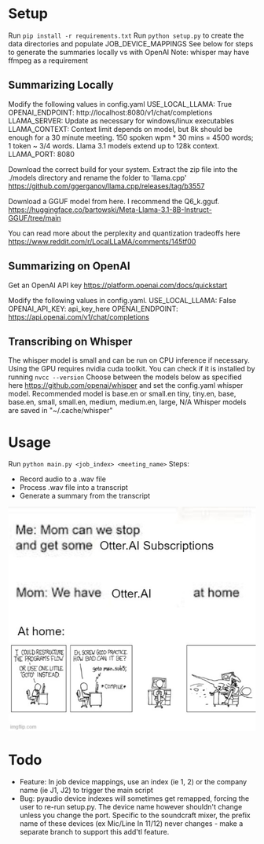 # Setup
Run `pip install -r requirements.txt`
Run `python setup.py` to create the data directories and populate JOB_DEVICE_MAPPINGS
See below for steps to generate the summaries locally vs with OpenAI
Note: whisper may have ffmpeg as a requirement

## Summarizing Locally
Modify the following values in config.yaml
USE_LOCAL_LLAMA: True
OPENAI_ENDPOINT: http://localhost:8080/v1/chat/completions
LLAMA_SERVER: Update as necessary for windows/linux executables
LLAMA_CONTEXT: Context limit depends on model, but 8k should be enough for a 30 minute meeting. 150 spoken wpm * 30 mins = 4500 words; 1 token ~ 3/4 words. Llama 3.1 models extend up to 128k context.
LLAMA_PORT: 8080

Download the correct build for your system. Extract the zip file into the ./models directory and rename the folder to 'llama.cpp'
https://github.com/ggerganov/llama.cpp/releases/tag/b3557

Download a GGUF model from here. I recommend the Q6_k.gguf.
https://huggingface.co/bartowski/Meta-Llama-3.1-8B-Instruct-GGUF/tree/main

You can read more about the perplexity and quantization tradeoffs here
https://www.reddit.com/r/LocalLLaMA/comments/145tf00

## Summarizing on OpenAI 
Get an OpenAI API key https://platform.openai.com/docs/quickstart

Modify the following values in config.yaml. 
USE_LOCAL_LLAMA: False
OPENAI_API_KEY: api_key_here
OPENAI_ENDPOINT: https://api.openai.com/v1/chat/completions

## Transcribing on Whisper
The whisper model is small and can be run on CPU inference if necessary.
Using the GPU requires nvidia cuda toolkit. You can check if it is installed by running `nvcc --version`
Choose between the models below as specified here https://github.com/openai/whisper and set the config.yaml whisper model. Recommended model is base.en or small.en
tiny, tiny.en, base, base.en, small, small.en, medium, medium.en, large, N/A
Whisper models are saved in "~/.cache/whisper"

# Usage
Run `python main.py <job_index> <meeting_name>`
Steps:
- Record audio to a .wav file
- Process .wav file into a transcript
- Generate a summary from the transcript

![I say budget otter.ai, but this repo is also not for the GPU poors](doc/repo-meme.jpg)

# Todo
- Feature: In job device mappings, use an index (ie 1, 2) or the company name (ie J1, J2) to trigger the main script 
- Bug: pyaudio device indexes will sometimes get remapped, forcing the user to re-run setup.py. The device name however shouldn't change unless you change the port. Specific to the soundcraft mixer, the prefix name of these devices (ex Mic/Line In 11/12) never changes - make a separate branch to support this add'tl feature.